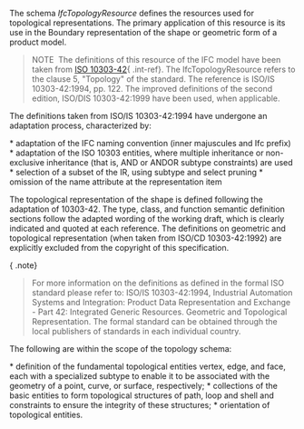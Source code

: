 The schema _IfcTopologyResource_ defines the resources used for topological representations. The primary application of this resource is its use in the Boundary representation of the shape or geometric form of a product model.

> NOTE&nbsp; The definitions of this resource of the IFC model have been taken from [ISO 10303-42](../../bibliography.htm#iso-10303-42){ .int-ref}. The IfcTopologyResource refers to the clause 5, "Topology" of the standard. The reference is ISO/IS 10303-42:1994, pp. 122. The improved definitions of the second edition, ISO/DIS 10303-42:1999 have been used, when applicable.

The definitions taken from ISO/IS 10303-42:1994 have undergone an adaptation process, characterized by:

\* adaptation of the IFC naming convention (inner majuscules and Ifc prefix)
\* adaptation of the ISO 10303 entities, where multiple inheritance or non-exclusive inheritance (that is, AND or ANDOR subtype constraints) are used
\* selection of a subset of the IR, using subtype and select pruning
\* omission of the name attribute at the representation item

The topological representation of the shape is defined following the adaptation of 10303-42. The type, class, and function semantic definition sections follow the adapted wording of the working draft, which is clearly indicated and quoted at each reference. The definitions on geometric and topological representation (when taken from ISO/CD 10303-42:1992) are explicitly excluded from the copyright of this specification.

{ .note}
> For more information on the definitions as defined in the formal ISO standard please refer to: ISO/IS 10303-42:1994, Industrial Automation Systems and Integration: Product Data Representation and Exchange - Part 42: Integrated Generic Resources. Geometric and Topological Representation. The formal standard can be obtained through the local publishers of standards in each individual country.

The following are within the scope of the topology schema:

\* definition of the fundamental topological entities vertex, edge, and face, each with a specialized subtype to enable it to be associated with the geometry of a point, curve, or surface, respectively; 
\* collections of the basic entities to form topological structures of path, loop and shell and constraints to ensure the integrity of these structures;
\* orientation of topological entities.
